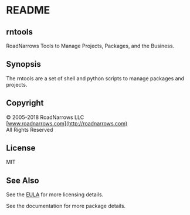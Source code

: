# README
## rntools
RoadNarrows Tools to Manage Projects, Packages, and the Business.

## Synopsis
The rntools are a set of shell and python scripts to manage packages and
projects.

## Copyright
&copy; 2005-2018 RoadNarrows LLC<br>
[www.roadnarrows.com](http://roadnarrows.com)<br>
All Rights Reserved

## License
MIT

## See Also
See the [EULA](EULA.md) for more licensing details.

See the documentation for more package details.
